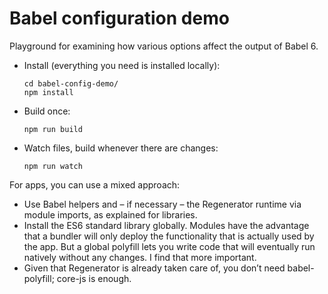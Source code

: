 # Babel configuration demo

Playground for examining how various options affect the output of Babel 6.

* Install (everything you need is installed locally):

    ```
    cd babel-config-demo/
    npm install
    ```

* Build once:

    ```
    npm run build
    ```

* Watch files, build whenever there are changes:

    ```
    npm run watch
    ```

For apps, you can use a mixed approach:

* Use Babel helpers and – if necessary – the Regenerator runtime via module imports, as explained for libraries.
* Install the ES6 standard library globally. Modules have the advantage that a bundler will only deploy the functionality that is actually used by the app. But a global polyfill lets you write code that will eventually run natively without any changes. I find that more important.
* Given that Regenerator is already taken care of, you don’t need babel-polyfill; core-js is enough.